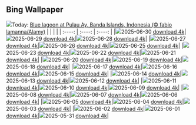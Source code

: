 ## Bing Wallpaper
![](./wallpaper/2025-06-30.jpg)Today: [Blue lagoon at Pulau Ay, Banda Islands, Indonesia (© fabio lamanna/Alamy)](./wallpaper/2025-06-30.jpg)
|      |      |      |
| :----: | :----: | :----: |
|![](./wallpaper/2025-06-30_sm.jpg)2025-06-30 [download 4k](./wallpaper/2025-06-30.jpg)|![](./wallpaper/2025-06-29_sm.jpg)2025-06-29 [download 4k](./wallpaper/2025-06-29.jpg)|![](./wallpaper/2025-06-28_sm.jpg)2025-06-28 [download 4k](./wallpaper/2025-06-28.jpg)|
|![](./wallpaper/2025-06-27_sm.jpg)2025-06-27 [download 4k](./wallpaper/2025-06-27.jpg)|![](./wallpaper/2025-06-26_sm.jpg)2025-06-26 [download 4k](./wallpaper/2025-06-26.jpg)|![](./wallpaper/2025-06-25_sm.jpg)2025-06-25 [download 4k](./wallpaper/2025-06-25.jpg)|
|![](./wallpaper/2025-06-23_sm.jpg)2025-06-23 [download 4k](./wallpaper/2025-06-23.jpg)|![](./wallpaper/2025-06-22_sm.jpg)2025-06-22 [download 4k](./wallpaper/2025-06-22.jpg)|![](./wallpaper/2025-06-21_sm.jpg)2025-06-21 [download 4k](./wallpaper/2025-06-21.jpg)|
|![](./wallpaper/2025-06-20_sm.jpg)2025-06-20 [download 4k](./wallpaper/2025-06-20.jpg)|![](./wallpaper/2025-06-19_sm.jpg)2025-06-19 [download 4k](./wallpaper/2025-06-19.jpg)|![](./wallpaper/2025-06-18_sm.jpg)2025-06-18 [download 4k](./wallpaper/2025-06-18.jpg)|
|![](./wallpaper/2025-06-17_sm.jpg)2025-06-17 [download 4k](./wallpaper/2025-06-17.jpg)|![](./wallpaper/2025-06-16_sm.jpg)2025-06-16 [download 4k](./wallpaper/2025-06-16.jpg)|![](./wallpaper/2025-06-15_sm.jpg)2025-06-15 [download 4k](./wallpaper/2025-06-15.jpg)|
|![](./wallpaper/2025-06-14_sm.jpg)2025-06-14 [download 4k](./wallpaper/2025-06-14.jpg)|![](./wallpaper/2025-06-13_sm.jpg)2025-06-13 [download 4k](./wallpaper/2025-06-13.jpg)|![](./wallpaper/2025-06-12_sm.jpg)2025-06-12 [download 4k](./wallpaper/2025-06-12.jpg)|
|![](./wallpaper/2025-06-11_sm.jpg)2025-06-11 [download 4k](./wallpaper/2025-06-11.jpg)|![](./wallpaper/2025-06-10_sm.jpg)2025-06-10 [download 4k](./wallpaper/2025-06-10.jpg)|![](./wallpaper/2025-06-09_sm.jpg)2025-06-09 [download 4k](./wallpaper/2025-06-09.jpg)|
|![](./wallpaper/2025-06-08_sm.jpg)2025-06-08 [download 4k](./wallpaper/2025-06-08.jpg)|![](./wallpaper/2025-06-07_sm.jpg)2025-06-07 [download 4k](./wallpaper/2025-06-07.jpg)|![](./wallpaper/2025-06-06_sm.jpg)2025-06-06 [download 4k](./wallpaper/2025-06-06.jpg)|
|![](./wallpaper/2025-06-05_sm.jpg)2025-06-05 [download 4k](./wallpaper/2025-06-05.jpg)|![](./wallpaper/2025-06-04_sm.jpg)2025-06-04 [download 4k](./wallpaper/2025-06-04.jpg)|![](./wallpaper/2025-06-03_sm.jpg)2025-06-03 [download 4k](./wallpaper/2025-06-03.jpg)|
|![](./wallpaper/2025-06-02_sm.jpg)2025-06-02 [download 4k](./wallpaper/2025-06-02.jpg)|![](./wallpaper/2025-06-01_sm.jpg)2025-06-01 [download 4k](./wallpaper/2025-06-01.jpg)|![](./wallpaper/2025-05-31_sm.jpg)2025-05-31 [download 4k](./wallpaper/2025-05-31.jpg)|

